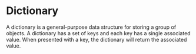 # Dictionary

A dictionary is a general-purpose data structure for storing a group of objects. A dictionary has a set of keys and each key has a single associated value. When presented with a key, the dictionary will return the associated value.
